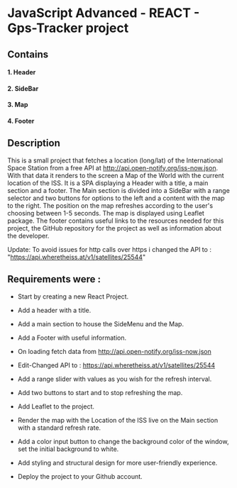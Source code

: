 # JavaScript Advanced - REACT - Gps-Tracker project

## Contains

#### 1. Header

#### 2. SideBar

#### 3. Map

#### 4. Footer

## Description

This is a small project that fetches a location (long/lat) of the International Space Station from a free API at http://api.open-notify.org/iss-now.json. With that data it renders to the screen a Map of the World with the current location of the ISS. 
It is a SPA displaying a Header with a title, a main section and a footer.
The Main section is divided into a SideBar with a range selector and two buttons for options to the left and a content with the map to the right. The position on the map refreshes according to the user's choosing between 1-5 seconds. The map is displayed using Leaflet package. The footer contains useful links to the resources needed for this project, the GitHub repository for the project as well as information about the developer.

Update: To avoid issues for http calls over https i changed the API to : "https://api.wheretheiss.at/v1/satellites/25544"



## Requirements were :


* Start by creating a new React Project.

* Add a header with a title.

* Add a main section to house the SideMenu and the Map.

* Add a Footer with useful information.

* On loading fetch data from http://api.open-notify.org/iss-now.json
* Edit-Changed API to : https://api.wheretheiss.at/v1/satellites/25544

* Add a range slider with values as you wish for the refresh interval.

* Add two buttons to start and to stop refreshing the map.

* Add Leaflet to the project.

* Render the map with the Location of the ISS live on the Main section with a standard refresh rate.

* Add a color input button to change the background color of the window, set the initial background to white.

* Add styling and structural design for more user-friendly experience.

* Deploy the project to your Github account.
